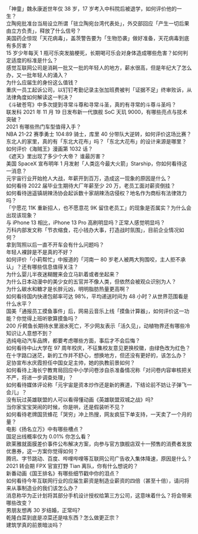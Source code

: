 「神童」魏永康逝世年仅 38 岁，17 岁考入中科院后被退学，如何评价他的一生？  
立陶宛批准台当局设立所谓「驻立陶宛台湾代表处」，外交部回应「产生一切后果由立方负责」，释放了什么信号？  
美国药企惊现「天花病毒」，盖茨警告要为「生物恐袭」做好准备，天花病毒到底有多厉害？  
15 岁少年每天 1 瓶可乐突发脑梗死，长期喝可乐会对身体造成哪些危害？如何判定适度的标准是什么？  
感觉互联网公司是消耗一批又一批的年轻人的地方，薪水很高，但是年纪大了怎么办，又一批年轻人的涌入？  
为什么应届生的身份这么值钱？  
重庆一员工起诉公司，以钉钉考勤记录主张加班费被判「证据不足」终审败诉，从法律角度如何解读这一判决？  
《斗破苍穹》中多次提到寻常斗尊和寻常斗圣，真的有寻常的斗尊斗圣吗？  
联发科 2021 年 11 月 19 日发布新一代旗舰 SoC 天玑 9000，有哪些亮点与技术突破？  
2021 有哪些热门车型值得入手？  
NBA 21-22 赛季勇士 104:89 骑士，库里 40 分带队大逆转，如何评价这场比赛？  
东北人的家里，真的有「东北大花布」吗？「东北大花布」的设计来源是哪里？  
如何评价《海贼王》漫画第 1032 话？  
《遮天》里出现了多少个大帝？ 谁最厉害？  
美国 SpaceX 宣布明年 1 月发射「人类迄今最大火箭」Starship，你如何看待这一消息？  
元宇宙行业开始抢人大战，年薪开到百万，造成这一现象的原因是什么？  
如何看待 2022 届毕业生期待大厂年薪至少 20 万，老员工面对薪资倒挂？  
如何看待逍遥镇胡辣汤协会起诉数十家胡辣汤店侵权？地名作为商标有法律效力吗？  
「宁愿花 11K 重新招人，也不愿意花 9K 留住老员工」的现象是否属实？为什么会出现该现象？  
与 iPhone 13 相比，iPhone 13 Pro 高刷明显吗？正常人感觉明显吗？  
万科内部发文称「节衣缩食，花小钱办大事，打造战时氛围」，目前企业情况如何？  
拿到驾照以后一直不开车会有什么问题吗？  
年轻人裸辞是不是真的不好？  
如何评价「小莉帮忙」中报道的「河南一 80 岁老人被两大狗围咬，主人拒不承认」？还有哪些信息值得关注？  
为什么婴儿半夜迷糊醒来会立马趴着或者坐起来？  
为什么日本动漫中的美少女的五官并不像人类，但依然会被观众识别为人？  
为什么碳水和糖才是长胖元凶，明明脂肪热量更高啊？  
如何看待国内快递包邮率可达 98%，平均递送时间为 48 小时？从世界范围看是什么水平？  
国美「通报员工摸鱼事件」后，网易云音乐上线「摸鱼计算器」，如何评价这一功能？你觉得上班听歌算摸鱼吗？  
200 斤鳄鱼长期待水里溺水死亡，不少网友表示「活久见」，动植物界还有哪些冷知识让人意想不到？  
选纯电动汽车品牌，都要考虑哪些方面，事后才不会后悔？  
如何看待中山大学在 97 周年校庆，不征集校友意见更换校徽，由绿色改为红色？  
在十字路口迷茫，新的工作并不舒心，想换地方，但还没有更好的，该怎么办？  
足协宣布水庆霞担任中国女足主帅，她的执教前景如何？  
如何看待上海长宁教育局回应中小学问卷涉自杀准备情况称「对问卷内容审核把关不严，将进一步调查处理」？  
如何看待媒体评论称「元宇宙是资本炒作还是新的赛道，下结论前不妨让子弹飞一会儿」？  
没有玩过英雄联盟的人可以看得懂动画《英雄联盟双城之战》吗?  
当你家宝宝哭闹的时候，你是哄，还是假装听不见？  
如何看待老牌国货蜂花「哭穷」冲上热搜，网友疯狂下单支持，一天卖了一个月的量？  
电影《扬名立万》中有哪些槽点？  
国足出线概率仅为 0.01% 你怎么看？  
欧莱雅就面膜差价事件公布解决方案，向参与官方旗舰店双十一预售的消费者发放优惠券，这一方案你觉得如何？  
腾讯、字节跳动、百度、哔哩哔哩等互联网公司广告收入集体降速，原因是什么？  
2021 转会期 FPX 官宣打野 Tian 离队，你有什么想说的？  
新番动画《国王排名》有哪些细节戳中你的泪点？  
如何看待今年互联网行业的应届生薪资是制造业薪资的四倍（甚至十倍），请问将来从事制造业的我们该怎么办？  
消息称华为正计划将其部分手机设计授权给第三方公司，这意味着什么？将会带来哪些改变？  
男朋友想再 30 岁结婚，正常吗?  
乾隆白菜到底是凉菜还是啥东西？怎么做更正宗？  
建筑学真的前景暗淡吗？  
